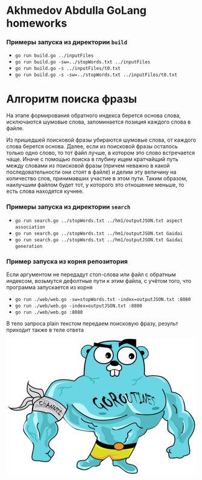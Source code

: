 # Akhmedov Abdulla GoLang homeworks

### Примеры запуска из директории `build`
* `go run build.go ../inputFiles`
* `go run build.go -sw=../stopWords.txt ../inputFiles`
* `go run build.go -s ../inputFiles/t0.txt`
* `go run build.go -s -sw=../stopWords.txt ../inputFiles/t0.txt`

# Алгоритм поиска фразы
На этапе формирования обратного индекса берется основа слова, исключаются
шумовые слова, запоминается позиция каждого слова в файле.

Из пришедшей поисковой фразы убираются шумовые слова, от каждого слова берется
основа. Далее, если из поисковой фразы осталось только одно слово, то
тот файл лучше, в котором это слово встречается чаще. Иначе с помощью
поиска в глубину ищем кратчайщий путь между словами из поисковой фразы
(причем неважно в какой последовательности они стоят в файле) и делим эту
величину на количество слов, принимавших участие в этом пути. Таким образом,
наилучшим файлом будет тот, у которого это отношение меньше, то есть слова находятся кучнее.

### Примеры запуска из директории `search`
* `go run search.go ../stopWords.txt ../hm1/outputJSON.txt aspect association`
* `go run search.go ../stopWords.txt ../hm1/outputJSON.txt Gaidai`
* `go run search.go ../stopWords.txt ../hm1/outputJSON.txt Gaidai generation`

### Пример запуска из корня репозитория
Если аргументом не передадут стоп-слова или файл с обратным индексом, возьмутся дефолтные пути к этим файла, с учётом
того, что программа запускается из корня
* `go run ./web/web.go -sw=stopWords.txt -index=outputJSON.txt :8080`
* `go run ./web/web.go -index=outputJSON.txt :8080`
* `go run ./web/web.go :8080`

В тело запроса plain текстом передаем поисковую фразу, результ приходит также в теле ответа

![Alt text](./golang.png)
